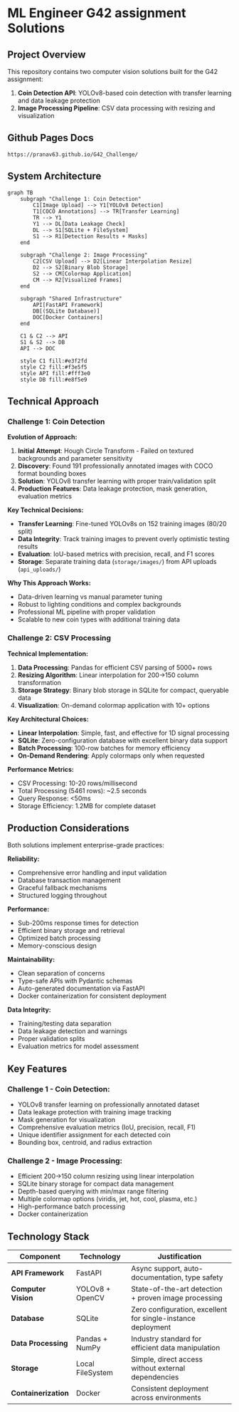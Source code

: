 # ML Engineer G42 assignment Solutions

## Project Overview

This repository contains two computer vision solutions built for the G42 assignment:

1. **Coin Detection API**: YOLOv8-based coin detection with transfer learning and data leakage protection
2. **Image Processing Pipeline**: CSV data processing with resizing and visualization

## Github Pages Docs

`https://pranav63.github.io/G42_Challenge/`

## System Architecture

```mermaid
graph TB
    subgraph "Challenge 1: Coin Detection"
        C1[Image Upload] --> Y1[YOLOv8 Detection]
        T1[COCO Annotations] --> TR[Transfer Learning]
        TR --> Y1
        Y1 --> DL[Data Leakage Check]
        DL --> S1[SQLite + FileSystem]
        S1 --> R1[Detection Results + Masks]
    end
    
    subgraph "Challenge 2: Image Processing"
        C2[CSV Upload] --> D2[Linear Interpolation Resize]
        D2 --> S2[Binary Blob Storage]
        S2 --> CM[Colormap Application]
        CM --> R2[Visualized Frames]
    end
    
    subgraph "Shared Infrastructure"
        API[FastAPI Framework]
        DB[(SQLite Database)]
        DOC[Docker Containers]
    end
    
    C1 & C2 --> API
    S1 & S2 --> DB
    API --> DOC
    
    style C1 fill:#e3f2fd
    style C2 fill:#f3e5f5
    style API fill:#fff3e0
    style DB fill:#e8f5e9
```

## Technical Approach

### Challenge 1: Coin Detection

**Evolution of Approach:**
1. **Initial Attempt**: Hough Circle Transform - Failed on textured backgrounds and parameter sensitivity
2. **Discovery**: Found 191 professionally annotated images with COCO format bounding boxes
3. **Solution**: YOLOv8 transfer learning with proper train/validation split
4. **Production Features**: Data leakage protection, mask generation, evaluation metrics

**Key Technical Decisions:**
- **Transfer Learning**: Fine-tuned YOLOv8s on 152 training images (80/20 split)
- **Data Integrity**: Track training images to prevent overly optimistic testing results
- **Evaluation**: IoU-based metrics with precision, recall, and F1 scores
- **Storage**: Separate training data (`storage/images/`) from API uploads (`api_uploads/`)

**Why This Approach Works:**
- Data-driven learning vs manual parameter tuning
- Robust to lighting conditions and complex backgrounds
- Professional ML pipeline with proper validation
- Scalable to new coin types with additional training data

### Challenge 2: CSV Processing

**Technical Implementation:**
1. **Data Processing**: Pandas for efficient CSV parsing of 5000+ rows
2. **Resizing Algorithm**: Linear interpolation for 200→150 column transformation
3. **Storage Strategy**: Binary blob storage in SQLite for compact, queryable data
4. **Visualization**: On-demand colormap application with 10+ options

**Key Architectural Choices:**
- **Linear Interpolation**: Simple, fast, and effective for 1D signal processing
- **SQLite**: Zero-configuration database with excellent binary data support
- **Batch Processing**: 100-row batches for memory efficiency
- **On-Demand Rendering**: Apply colormaps only when requested

**Performance Metrics:**
- CSV Processing: 10-20 rows/millisecond
- Total Processing (5461 rows): ~2.5 seconds
- Query Response: <50ms
- Storage Efficiency: 1.2MB for complete dataset

## Production Considerations

Both solutions implement enterprise-grade practices:

**Reliability:**
- Comprehensive error handling and input validation
- Database transaction management
- Graceful fallback mechanisms
- Structured logging throughout

**Performance:**
- Sub-200ms response times for detection
- Efficient binary storage and retrieval
- Optimized batch processing
- Memory-conscious design

**Maintainability:**
- Clean separation of concerns
- Type-safe APIs with Pydantic schemas
- Auto-generated documentation via FastAPI
- Docker containerization for consistent deployment

**Data Integrity:**
- Training/testing data separation
- Data leakage detection and warnings
- Proper validation splits
- Evaluation metrics for model assessment

## Key Features

### Challenge 1 - Coin Detection:
- YOLOv8 transfer learning on professionally annotated dataset
- Data leakage protection with training image tracking
- Mask generation for visualization
- Comprehensive evaluation metrics (IoU, precision, recall, F1)
- Unique identifier assignment for each detected coin
- Bounding box, centroid, and radius extraction

### Challenge 2 - Image Processing:
- Efficient 200→150 column resizing using linear interpolation
- SQLite binary storage for compact data management
- Depth-based querying with min/max range filtering
- Multiple colormap options (viridis, jet, hot, cool, plasma, etc.)
- High-performance batch processing
- Docker containerization

## Technology Stack

| Component | Technology | Justification |
|-----------|------------|---------------|
| **API Framework** | FastAPI | Async support, auto-documentation, type safety |
| **Computer Vision** | YOLOv8 + OpenCV | State-of-the-art detection + proven image processing |
| **Database** | SQLite | Zero configuration, excellent for single-instance deployment |
| **Data Processing** | Pandas + NumPy | Industry standard for efficient data manipulation |
| **Storage** | Local FileSystem | Simple, direct access without external dependencies |
| **Containerization** | Docker | Consistent deployment across environments |
